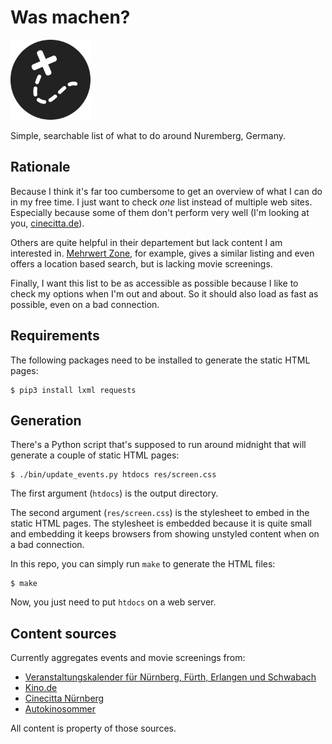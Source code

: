 # Was machen?

<img src="htdocs/icon_192.png" alt="Icon" width="128"/>

Simple, searchable list of what to do around Nuremberg, Germany.

## Rationale

Because I think it's far too cumbersome to get an overview of what I can do
in my free time. I just want to check _one_ list instead of multiple web
sites. Especially because some of them don't perform very well (I'm looking
at you, [cinecitta.de](https://www.cinecitta.de)).

Others are quite helpful in their departement but lack content I am
interested in. [Mehrwert Zone](https://mwz.mobi/), for example, gives a
similar listing and even offers a location based search, but is lacking
movie screenings.

Finally, I want this list to be as accessible as possible because I like
to check my options when I'm out and about. So it should also load as fast
as possible, even on a bad connection.

## Requirements

The following packages need to be installed to generate the static HTML pages:

	$ pip3 install lxml requests

## Generation

There's a Python script that's supposed to run around midnight that will
generate a couple of static HTML pages:

	$ ./bin/update_events.py htdocs res/screen.css

The first argument (`htdocs`) is the output directory.

The second argument (`res/screen.css`) is the stylesheet to embed in the
static HTML pages. The stylesheet is embedded because it is quite small and
embedding it keeps browsers from showing unstyled content when on a bad
connection.

In this repo, you can simply run `make` to generate the HTML files:

	$ make

Now, you just need to put `htdocs` on a web server.

## Content sources

Currently aggregates events and movie screenings from:

* [Veranstaltungskalender für Nürnberg, Fürth, Erlangen und Schwabach](https://meineveranstaltungen.nuernberg.de)
* [Kino.de](https://www.kino.de/)
* [Cinecitta Nürnberg](https://www.cinecitta.de/)
* [Autokinosommer](https://autokinosommer.de/)

All content is property of those sources.
